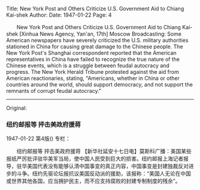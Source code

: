 Title: New York Post and Others Criticize U.S. Government Aid to Chiang Kai-shek
Author:
Date: 1947-01-22
Page: 4

　　New York Post and Others
    Criticize U.S. Government Aid to Chiang Kai-shek
    [Xinhua News Agency, Yan'an, 17th] Moscow Broadcasting: Some American newspapers have severely criticized the U.S. military authorities stationed in China for causing great damage to the Chinese people. The New York Post's Shanghai correspondent reported that the American representatives in China have failed to recognize the true nature of the Chinese events, which is a struggle between feudal autocracy and progress. The New York Herald Tribune protested against the aid from American reactionaries, stating, "Americans, whether in China or other countries around the world, should support democracy, and not support the remnants of corrupt feudal autocracy."



<hr /> 

Original: 


### 纽约邮报等  抨击美政府援蒋

1947-01-22
第4版()
专栏：

　　纽约邮报等
    抨击美政府援蒋
    【新华社延安十七日电】莫斯科广播：美国某些报纸严厉批评驻华美军当局，使中国人民受到巨大的损害。纽约邮报上海记者报导，驻华美国代表没有能够认清中国事变的真正内容，中国事变是封建独裁反对进步的斗争。纽约先驱论坛报抗议美国反动派的援助，该报称：“美国人无论在中国或世界其他各国，应当拥护民主，而不应支持腐败的封建专制制度的残余”。
